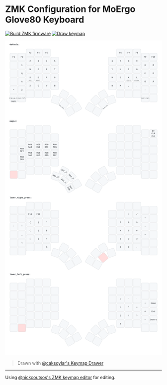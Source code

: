 # ZMK Configuration for MoErgo Glove80 Keyboard

[![Build ZMK firmware](https://github.com/tasriel/zmk-config-glove80/actions/workflows/build.yml/badge.svg)](https://github.com/tasriel/zmk-config-glove80/actions/workflows/build.yml) [![Draw keymap](https://github.com/tasriel/zmk-config-glove80/actions/workflows/draw-keymaps.yml/badge.svg)](https://github.com/tasriel/zmk-config-glove80/actions/workflows/draw-keymaps.yml)

![Keymap Representation](./keymap-drawer/glove80.svg?raw=true "Keymap Representation")

> Drawn with [@caksoylar's Keymap Drawer](https://github.com/caksoylar/keymap-drawer)

---

Using [@nickcoutsos's ZMK keymap editor](https://github.com/nickcoutsos/keymap-editor) for editing.
